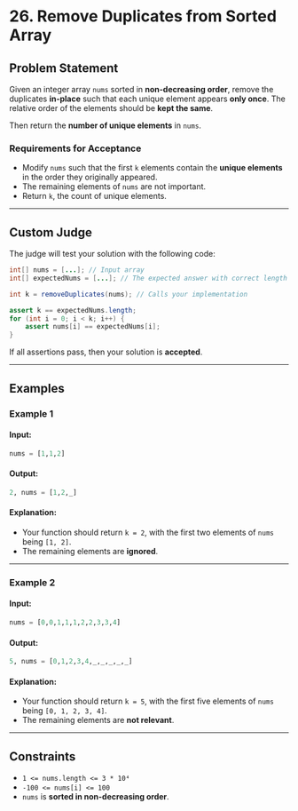 
# **26. Remove Duplicates from Sorted Array**

## **Problem Statement**
Given an integer array `nums` sorted in **non-decreasing order**, remove the duplicates **in-place** such that each unique element appears **only once**. The relative order of the elements should be **kept the same**.  

Then return the **number of unique elements** in `nums`.  

### **Requirements for Acceptance**
- Modify `nums` such that the first `k` elements contain the **unique elements** in the order they originally appeared.
- The remaining elements of `nums` are not important.
- Return `k`, the count of unique elements.

---

## **Custom Judge**
The judge will test your solution with the following code:

```java
int[] nums = [...]; // Input array
int[] expectedNums = [...]; // The expected answer with correct length

int k = removeDuplicates(nums); // Calls your implementation

assert k == expectedNums.length;
for (int i = 0; i < k; i++) {
    assert nums[i] == expectedNums[i];
}
```
If all assertions pass, then your solution is **accepted**.

---

## **Examples**

### **Example 1**
#### **Input:**
```python
nums = [1,1,2]
```
#### **Output:**
```python
2, nums = [1,2,_]
```
#### **Explanation:**
- Your function should return `k = 2`, with the first two elements of `nums` being `[1, 2]`.
- The remaining elements are **ignored**.

---

### **Example 2**
#### **Input:**
```python
nums = [0,0,1,1,1,2,2,3,3,4]
```
#### **Output:**
```python
5, nums = [0,1,2,3,4,_,_,_,_,_]
```
#### **Explanation:**
- Your function should return `k = 5`, with the first five elements of `nums` being `[0, 1, 2, 3, 4]`.
- The remaining elements are **not relevant**.

---

## **Constraints**
- `1 <= nums.length <= 3 * 10⁴`
- `-100 <= nums[i] <= 100`
- `nums` is **sorted in non-decreasing order**.

